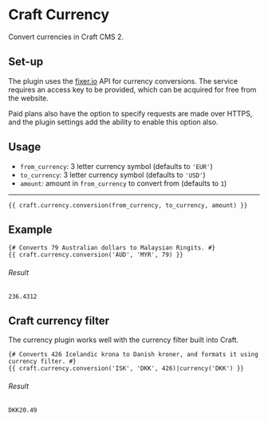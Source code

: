 # Craft Currency

Convert currencies in Craft CMS 2.

## Set-up

The plugin uses the [fixer.io](https://fixer.io) API for currency conversions. The service requires an access key to be provided, which can be acquired for free from the website.

Paid plans also have the option to specify requests are made over HTTPS, and the plugin settings add the ability to enable this option also.

## Usage

* `from_currency`: 3 letter currency symbol (defaults to `'EUR'`)
* `to_currency`: 3 letter currency symbol (defaults to `'USD'`)
* `amount`: amount in `from_currency` to convert from (defaults to `1`)

***

	{{ craft.currency.conversion(from_currency, to_currency, amount) }}

## Example

	{# Converts 79 Australian dollars to Malaysian Ringits. #}
	{{ craft.currency.conversion('AUD', 'MYR', 79) }}

###### Result

	236.4312

## Craft currency filter

The currency plugin works well with the currency filter built into Craft.

	{# Converts 426 Icelandic krona to Danish kroner, and formats it using currency filter. #}
	{{ craft.currency.conversion('ISK', 'DKK', 426)|currency('DKK') }}

###### Result

	DKK20.49
